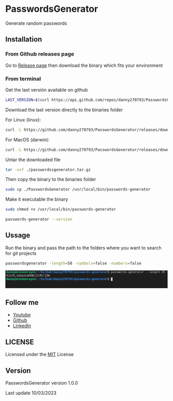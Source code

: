 # PasswordsGenerator

Generate random passwords

## Installation

### From Github releases page

Go to [Release page](https://github.com/danny270793/passwordsgenerator/releases) then download the binary which fits your environment

### From terminal

Get the last versión available on github

```bash
LAST_VERSION=$(curl https://api.github.com/repos/danny270793/PasswordsGenerator/releases/latest | grep tag_name | cut -d '"' -f 4)
```

Download the last version directly to the binaries folder

For Linux (linux):

```bash
curl -L https://github.com/danny270793/PasswordsGenerator/releases/download/${LAST_VERSION}/PasswordsGenerator_${LAST_VERSION}_linux_amd64.tar.gz -o ./passwordssgenerator.tar.gz
```

For MacOS (darwin):

```bash
curl -L https://github.com/danny270793/PasswordsGenerator/releases/download/${LAST_VERSION}/PasswordsGenerator_${LAST_VERSION}_darwin_amd64.tar.gz -o ./passwordssgenerator.tar.gz
```

Untar the downloaded file

```bash
tar -xvf ./passwordssgenerator.tar.gz
```

Then copy the binary to the binaries folder

```bash
sudo cp ./PasswordsGenerator /usr/local/bin/passwords-generator
```

Make it executable the binary

```bash
sudo chmod +x /usr/local/bin/passwords-generator
```

```bash
passwords-generator --version
```

## Ussage

Run the binary and pass the path to the folders where you want to search for git projects

```bash
passwordsgenerator -length=50 -symbols=false -numbers=false
```

![command output](./images/output.png)

## Follow me

- [Youtube](https://www.youtube.com/channel/UC5MAQWU2s2VESTXaUo-ysgg)
- [Github](https://www.github.com/danny270793/)
- [LinkedIn](https://www.linkedin.com/in/danny270793)

## LICENSE

Licensed under the [MIT](license.md) License

## Version

PasswordsGenerator version 1.0.0

Last update 10/03/2023
